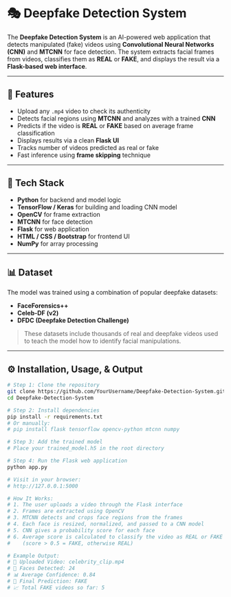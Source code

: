 # 🎭 Deepfake Detection System

The **Deepfake Detection System** is an AI-powered web application that detects manipulated (fake) videos using **Convolutional Neural Networks (CNN)** and **MTCNN** for face detection. The system extracts facial frames from videos, classifies them as **REAL** or **FAKE**, and displays the result via a **Flask-based web interface**.

---

## 🚀 Features

- Upload any `.mp4` video to check its authenticity  
- Detects facial regions using **MTCNN** and analyzes with a trained **CNN**  
- Predicts if the video is **REAL** or **FAKE** based on average frame classification  
- Displays results via a clean **Flask UI**  
- Tracks number of videos predicted as real or fake  
- Fast inference using **frame skipping** technique

---

## 🧰 Tech Stack

- **Python** for backend and model logic  
- **TensorFlow / Keras** for building and loading CNN model  
- **OpenCV** for frame extraction  
- **MTCNN** for face detection  
- **Flask** for web application  
- **HTML / CSS / Bootstrap** for frontend UI  
- **NumPy** for array processing  

---

## 📊 Dataset

The model was trained using a combination of popular deepfake datasets:

- **FaceForensics++**  
- **Celeb-DF (v2)**  
- **DFDC (Deepfake Detection Challenge)**

> These datasets include thousands of real and deepfake videos used to teach the model how to identify facial manipulations.

---

## ⚙️ Installation, Usage, & Output

```bash
# Step 1: Clone the repository
git clone https://github.com/YourUsername/Deepfake-Detection-System.git
cd Deepfake-Detection-System

# Step 2: Install dependencies
pip install -r requirements.txt
# Or manually:
# pip install flask tensorflow opencv-python mtcnn numpy

# Step 3: Add the trained model
# Place your trained_model.h5 in the root directory

# Step 4: Run the Flask web application
python app.py

# Visit in your browser:
# http://127.0.0.1:5000

# How It Works:
# 1. The user uploads a video through the Flask interface
# 2. Frames are extracted using OpenCV
# 3. MTCNN detects and crops face regions from the frames
# 4. Each face is resized, normalized, and passed to a CNN model
# 5. CNN gives a probability score for each face
# 6. Average score is calculated to classify the video as REAL or FAKE
#    (score > 0.5 = FAKE, otherwise REAL)

# Example Output:
# 🎥 Uploaded Video: celebrity_clip.mp4
# 🧑 Faces Detected: 24
# 📊 Average Confidence: 0.84
# 🎯 Final Prediction: FAKE
# 📈 Total FAKE videos so far: 5
